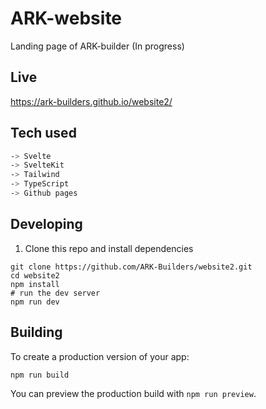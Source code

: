 # ARK-website

Landing page of ARK-builder (In progress)

## Live

https://ark-builders.github.io/website2/

## Tech used

```bash
-> Svelte
-> SvelteKit
-> Tailwind
-> TypeScript
-> Github pages
```

## Developing

1. Clone this repo and install dependencies

```
git clone https://github.com/ARK-Builders/website2.git
cd website2
npm install
# run the dev server
npm run dev

```

## Building

To create a production version of your app:

```bash
npm run build
```

You can preview the production build with `npm run preview`.
